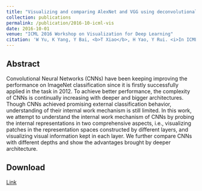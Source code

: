 ```yaml
---
title: "Visualizing and comparing AlexNet and VGG using deconvolutional layers"
collection: publications
permalink: /publication/2016-10-icml-vis
date: 2016-10-01
venue: "ICML 2016 Workshop on Visualization for Deep Learning"
citation: 'W Yu, K Yang, Y Bai, <b>T Xiao</b>, H Yao, Y Rui. <i>In ICML 2016 Workshop on Visualization for Deep Learning</i>. <b> ICML 2016 Workshop</b>'
---
```




## Abstract
Convolutional Neural Networks (CNNs) have been keeping improving the performance on ImageNet classification since it is firstly successfully applied in the task in 2012. To achieve better performance, the complexity of CNNs is continually increasing with deeper and bigger architectures. Though CNNs achieved promising external classification behavior, understanding of their internal work mechanism is still limited. In this work, we attempt to understand the internal work mechanism of CNNs by probing the internal representations in two comprehensive aspects, i.e., visualizing patches in the representation spaces constructed by different layers, and visualizing visual information kept in each layer. We further compare CNNs with different depths and show the advantages brought by deeper architecture.

## Download
[Link](https://icmlviz.github.io/icmlviz2016/assets/papers/4.pdf)
